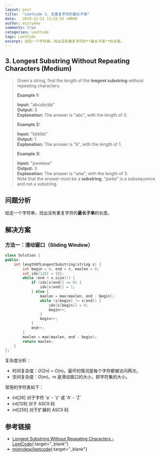 ```yaml
---
layout: post
title:  "LeetCode 3. 无重复字符的最长子串"
date:   2019-12-21 13:32:52 +0800
author: mistydew
comments: true
categories: LeetCode
tags: LeetCode
excerpt: 给定一个字符串，找出没有重复字符的**最长子串**的长度。
---
```

## 3. Longest Substring Without Repeating Characters (Medium)

> Given a string, find the length of the **longest substring** without repeating characters.
> 
> **Example 1:**
> 
> **Input:** "abcabcbb"<br>
> **Output:** 3<br>
> **Explanation:** The answer is "abc", with the length of 3.
> 
> **Example 2:**
> 
> **Input:** "bbbbb"<br>
> **Output:** 1<br>
> **Explanation:** The answer is "b", with the length of 1.
> 
> **Example 3:**
> 
> **Input:** "pwwkew"<br>
> **Output:** 3<br>
> **Explanation:** The answer is "wke", with the length of 3.<br>
>              Note that the answer must be a **substring**, "pwke" is a subsequence and not a substring.

## 问题分析

给定一个字符串，找出没有重复字符的**最长子串**的长度。

## 解决方案

### 方法一：滑动窗口（Sliding Window）

```cpp
class Solution {
public:
    int lengthOfLongestSubstring(string s) {
        int begin = 0, end = 0, maxlen = 0;
        int idx[128] = {0};
        while (end < s.size()) {
            if (idx[s[end]] == 0) {
                idx[s[end]] = 1;
            } else {
                maxlen = max(maxlen, end - begin);
                while (s[begin] != s[end]) {
                    idx[s[begin]] = 0;
                    begin++;
                }
                begin++;
            }
            end++;
        }
        maxlen = max(maxlen, end - begin);
        return maxlen;
    }
};
```

复杂度分析：
* 时间复杂度：_O_(2n) = _O_(n)。最坏的情况是每个字符都被访问两次。
* 空间复杂度：_O_(m)。m 是滑动窗口的大小，即字符集的大小。

常用的字符表如下：
* int[26] 对于字符 'a' - 'z' 或 'A' - 'Z'
* int[128] 对于 ASCII 码
* int[256] 对于扩展的 ASCII 码

## 参考链接

* [Longest Substring Without Repeating Characters - LeetCode](https://leetcode.com/problems/longest-substring-without-repeating-characters/){:target="_blank"}
* [mistydew/leetcode](https://github.com/mistydew/leetcode){:target="_blank"}
